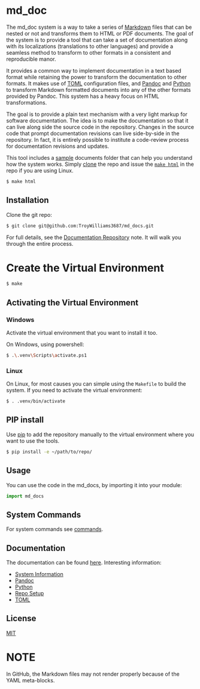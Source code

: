 # md_doc

The md_doc system is a way to take a series of [Markdown](https://pandoc.org/MANUAL.html#pandocs-markdown) files that can be nested or not and transforms them to HTML or PDF documents. The goal of the system is to provide a tool that can take a set of documentation along with its localizations (translations to other languages) and provide a seamless method to transform to other formats in a consistent and reproducible manor.

It provides a common way to implement documentation in a text based format while retaining the power to transform the documentation to other formats. It makes use of [TOML](https://toml.io/en/) configuration files, and [Pandoc](https://pandoc.org/) and [Python](https://www.python.org) to transform Markdown formatted documents into any of the other formats provided by Pandoc. This system has a heavy focus on HTML transformations.

The goal is to provide a plain text mechanism with a very light markup for software documentation. The idea is to make the documentation so that it can live along side the source code in the repository. Changes in the source code that prompt documentation revisions can live side-by-side in the repository. In fact, it is entirely possible to institute a code-review process for documentation revisions and updates.

This tool includes a [sample](en/documents) documents folder that can help you understand how the system works. Simply [clone](#installation) the repo and issue the [`make html`](en/documents/md_doc_system.md#make) in the repo if you are using Linux.

```bash
$ make html
```

## Installation

Clone the git repo:

```bash
$ git clone git@github.com:TroyWilliams3687/md_docs.git
```

For full details, see the [Documentation Repository](en/documents/repo_setup.md) note. It will walk you through the entire process.


# Create the Virtual Environment

```bash
$ make
```

## Activating the Virtual Environment

### Windows

Activate the virtual environment that you want to install it too.

On Windows, using powershell:

```bash
$ .\.venv\Scripts\activate.ps1
```

### Linux

On Linux, for most causes you can simple using the `Makefile` to build the system. If you need to activate the virtual environment:


```bash
$ . .venv/bin/activate
```

## PIP install

Use [pip](https://pip.pypa.io/en/stable/) to add the repository manually to the virtual environment where you want to use the tools.

```bash
$ pip install -e ~/path/to/repo/
```

## Usage

You can use the code in the md_docs, by importing it into your module:


```python
import md_docs
```

## System Commands

For system commands see [commands](en/documents/commands.md).

## Documentation

The documentation can be found [here](en/documents/). Interesting information:

- [System Information](en/documents/md_doc_system.md)
- [Pandoc](en/documents/pandoc.md)
- [Python](en/documents/python.md)
- [Repo Setup](en/documents/repot_setup.md)
- [TOML](en/documents/toml_configuration.md)


## License

[MIT](https://choosealicense.com/licenses/mit/)

# NOTE

In GitHub, the Markdown files may not render properly because of the YAML meta-blocks.
